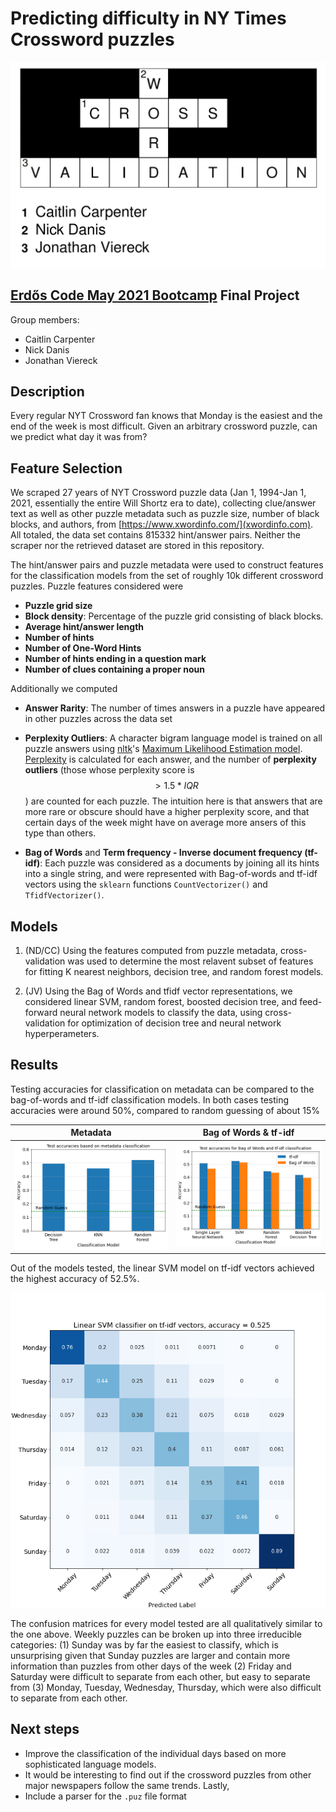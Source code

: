 # Predicting difficulty in NY Times Crossword puzzles

![logo](logo.png)

## [Erdős Code May 2021 Bootcamp](https://www.erdosinstitute.org/code) Final Project
Group members:
- Caitlin Carpenter
- Nick Danis
- Jonathan Viereck

## Description
Every regular NYT Crossword fan knows that Monday is the easiest and the end of the week is most difficult. Given an arbitrary crossword puzzle, can we predict what day it was from?

## Feature Selection
We scraped 27 years of NYT Crossword puzzle data (Jan 1, 1994-Jan 1, 2021, essentially the entire Will Shortz era to date), collecting clue/answer text as well as other puzzle metadata such as puzzle size, number of black blocks, and authors, from [https://www.xwordinfo.com/](xwordinfo.com). All totaled, the data set contains 815332 hint/answer pairs. Neither the scraper nor the retrieved dataset are stored in this repository. 

The hint/answer pairs and puzzle metadata were used to construct features for the classification models from the set of roughly 10k different crossword puzzles. Puzzle features considered were

- **Puzzle grid size**
- **Block density**: Percentage of the puzzle grid consisting of black blocks.
- **Average hint/answer length**
- **Number of hints**
- **Number of One-Word Hints**
- **Number of hints ending in a question mark**
- **Number of clues containing a proper noun**

Additionally we computed 
- **Answer Rarity**: The number of times answers in a puzzle have appeared in other puzzles across the data set

- **Perplexity Outliers**: A character bigram language model is trained on all puzzle answers using [nltk](http://www.nltk.org/)'s [Maximum Likelihood Estimation model](https://www.nltk.org/api/nltk.lm.html). [Perplexity](https://en.wikipedia.org/wiki/Perplexity) is calculated for each answer, and the number of **perplexity outliers** (those whose perplexity score is $$> 1.5*IQR$$) are counted for each puzzle. The intuition here is that answers that are more rare or obscure should have a higher perplexity score, and that certain days of the week might have on average more ansers of this type than others. 

- **Bag of Words** and **Term frequency - Inverse document frequency (tf-idf)**: Each puzzle was considered as a documents by joining all its hints into a single string, and were represented with Bag-of-words and tf-idf vectors using the `sklearn` functions `CountVectorizer()` and `TfidfVectorizer()`.

## Models

1. (ND/CC) Using the features computed from puzzle metadata, cross-validation was used to determine the most relavent subset of features for fitting K nearest neighbors, decision tree, and random forest models.

2. (JV) Using the Bag of Words and tfidf vector representations, we considered linear SVM, random forest, boosted decision tree, and feed-forward neural network models to classify the data, using cross-validation for optimization of decision tree and neural network hyperperameters. 

## Results

Testing accuracies for classification on metadata can be compared to the bag-of-words and tf-idf classification models. In both cases testing accuracies were around 50%, compared to random guessing of about 15%

Metadata            |  Bag of Words & tf-idf
:-------------------------:|:-------------------------:
![meta_accs](plots/metadata_accs.png)  |  ![accs](plots/bow_tfidf_acc.png)

Out of the models tested, the linear SVM model on tf-idf vectors achieved the highest accuracy of 52.5%. 

![svm_tfidf](plots/tfidf_SVM_cmat.png)

The confusion matrices for every model tested are all qualitatively similar to the one above. Weekly puzzles can be broken up into three  irreducible categories: (1) Sunday was by far the easiest to classify, which is unsurprising given that Sunday puzzles are larger and contain more information than puzzles from other days of the week (2) Friday and Saturday were difficult to separate from each other, but easy to separate from (3) Monday, Tuesday, Wednesday, Thursday, which were also difficult to separate from each other. 

## Next steps

- Improve the classification of the individual days based on more sophisticated language models.
- It would be interesting to find out if the crossword puzzles from other major newspapers follow the same trends. Lastly, 
- Include a parser for the `.puz` file format 
